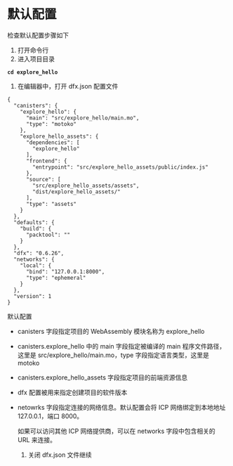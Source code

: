 # 默认配置

检查默认配置步骤如下

1. 打开命令行
2. 进入项目目录

**`cd explore_hello`**

1. 在编辑器中，打开 dfx.json 配置文件

```text
{
  "canisters": {
    "explore_hello": {
      "main": "src/explore_hello/main.mo",
      "type": "motoko"
    },
    "explore_hello_assets": {
      "dependencies": [
        "explore_hello"
      ],
      "frontend": {
        "entrypoint": "src/explore_hello_assets/public/index.js"
      },
      "source": [
        "src/explore_hello_assets/assets",
        "dist/explore_hello_assets/"
      ],
      "type": "assets"
    }
  },
  "defaults": {
    "build": {
      "packtool": ""
    }
  },
  "dfx": "0.6.26",
  "networks": {
    "local": {
      "bind": "127.0.0.1:8000",
      "type": "ephemeral"
    }
  },
  "version": 1
}
```

默认配置

* canisters 字段指定项目的 WebAssembly 模块名称为 explore\_hello
* canisters.explore\_hello 中的 main 字段指定被编译的 main 程序文件路径，这里是 src/explore\_hello/main.mo，type 字段指定语言类型，这里是 motoko
* canisters.explore\_hello\_assets 字段指定项目的前端资源信息
* dfx 配置被用来指定创建项目的软件版本
* netowrks 字段指定连接的网络信息。默认配置会将 ICP 网络绑定到本地地址 127.0.0.1，端口 8000。

  如果可以访问其他 ICP 网络提供商，可以在 networks 字段中包含相关的 URL 来连接。

  1. 关闭 dfx.json 文件继续

